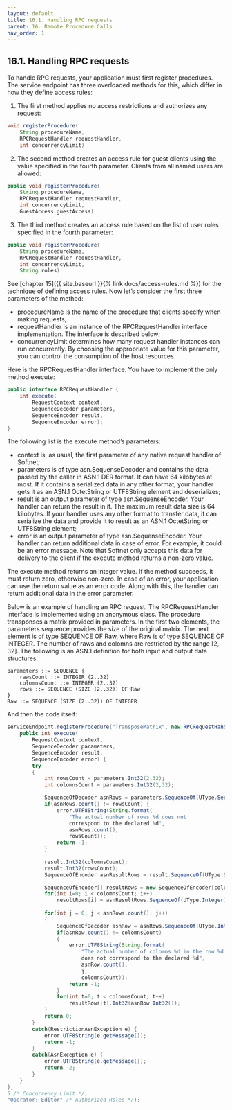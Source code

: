 ```yaml
---
layout: default
title: 16.1. Handling RPC requests
parent: 16. Remote Procedure Calls
nav_order: 1
---
```


## 16.1. Handling RPC requests

To handle RPC requests, your application must first register procedures. The service endpoint has three overloaded methods for this, which differ in how they define access rules:  

1) The first method applies no access restrictions and authorizes any request:
```java
void registerProcedure(
    String procedureName,
    RPCRequestHandler requestHandler,
    int concurrencyLimit)
```

2) The second method creates an access rule for guest clients using the value specified in the fourth parameter. Clients from all named users are allowed:
```java
public void registerProcedure(
    String procedureName,
    RPCRequestHandler requestHandler,
    int concurrencyLimit,
    GuestAccess guestAccess)
```

3) The third method creates an access rule based on the list of user roles specified in the fourth parameter:
```java
public void registerProcedure(
    String procedureName,
    RPCRequestHandler requestHandler,
    int concurrencyLimit,
    String roles)
```

See [chapter 15]({{ site.baseurl }}{% link docs/access-rules.md %}) for the technique of defining access rules. Now let’s consider the first three parameters of the method:
*	<span class="param">procedureName</span> is the name of the procedure that clients specify when making requests;
*	<span class="param">requestHandler</span> is an instance of the <span class="datatype">RPCRequestHandler</span> interface implementation. The interface is described below;
*	<span class="param">concurrencyLimit</span> determines how many request handler instances can run concurrently. By choosing the appropriate value for this parameter, you can control the consumption of the host resources.  

Here is the <span class="datatype">RPCRequestHandler</span> interface. You have to implement the only method <span class="method">execute</span>:
```java
public interface RPCRequestHandler {
    int execute(
        RequestContext context,
        SequenceDecoder parameters,
        SequenceEncoder result,
        SequenceEncoder error);
}
```
The following list is the execute method’s parameters:
*	<span class="param">context</span> is, as usual, the first parameter of any native request handler of Softnet;
*	<span class="param">parameters</span> is of type <span class="datatype">asn.SequenseDecoder</span> and contains the data passed by the caller in ASN.1 DER format. It can have 64 kilobytes at most. If it contains a serialized data in any other format, your handler gets it as an ASN.1 OctetString or UTF8String element and deserializes;
*	<span class="param">result</span> is an output parameter of type <span class="datatype">asn.SequenseEncoder</span>. Your handler can return the result in it. The maximum result data size is 64 kilobytes. If your handler uses any other format to transfer data, it can serialize the data and provide it to <span class="param">result</span> as an ASN.1 OctetString or UTF8String element;
*	<span class="param">error</span> is an output parameter of type <span class="datatype">asn.SequenseEncoder</span>. Your handler can return additional data in case of error. For example, it could be an error message. Note that Softnet only accepts this data for delivery to the client if the execute method returns a non-zero value.  

The <span class="method">execute</span> method returns an integer value. If the method succeeds, it must return zero, otherwise non-zero. In case of an error, your application can use the return value as an error code. Along with this, the handler can return additional data in the error parameter.  

Below is an example of handling an RPC request. The <span class="datatype">RPCRequestHandler</span> interface is implemented using an anonymous class. The procedure transponses a matrix provided in <span class="param">parameters</span>. In the first two elements, the <span class="param">parameters</span> sequence provides the size of the original matrix. The next element is of type SEQUENCE OF Raw, where Raw is of type SEQUENCE OF INTEGER. The number of raws and colomns are restricted by the range [2, 32]. The following is an ASN.1 definition for both input and output data structures:
```
parameters ::= SEQUENCE {
	rawsCount ::= INTEGER (2..32)
	colomnsCount ::= INTEGER (2..32)
	rows ::= SEQUENCE (SIZE (2..32)) OF Raw
}
Raw ::= SEQUENCE (SIZE (2..32)) OF INTEGER
```

And then the code itself:
```java
serviceEndpoint.registerProcedure("TransposeMatrix", new RPCRequestHandler() {				
    public int execute(
        RequestContext context,
        SequenceDecoder parameters,
        SequenceEncoder result,
        SequenceEncoder error) {
        try 
        {
            int rowsCount = parameters.Int32(2,32);
            int colomnsCount = parameters.Int32(2,32);

            SequenceOfDecoder asnRows = parameters.SequenceOf(UType.Sequence);
            if(asnRows.count() != rowsCount) {
                error.UTF8String(String.format(
                    "The actual number of rows %d does not
                    correspond to the declared %d", 			
                    asnRows.count(),
                    rowsCount));
                return -1;
            }
						
            result.Int32(colomnsCount);
            result.Int32(rowsCount);						
            SequenceOfEncoder asnResultRows = result.SequenceOf(UType.Sequence);

            SequenceOfEncoder[] resultRows = new SequenceOfEncoder[colomnsCount];	
            for(int i=0; i < colomnsCount; i++)
                resultRows[i] = asnResultRows.SequenceOf(UType.Integer);
	
            for(int j = 0; j < asnRows.count(); j++) 
            {							
                SequenceOfDecoder asnRow = asnRows.SequenceOf(UType.Integer);
                if(asnRow.count() != colomnsCount) 
                {
                    error.UTF8String(String.format(
                        "The actual number of colomns %d in the row %d 
                        does not correspond to the declared %d",
                        asnRow.count(),
                        j,
                        colomnsCount));
                    return -1;
                }                
                for(int t=0; t < colomnsCount; t++)
                    resultRows[t].Int32(asnRow.Int32());
            }					
            return 0;
        }
        catch(RestrictionAsnException e) {
            error.UTF8String(e.getMessage());
            return -1;						
        }
        catch(AsnException e) {
            error.UTF8String(e.getMessage());
            return -2;						
        }
    }
},
5 /* Concurrency Limit */,
"Operator; Editor" /* Authorized Roles */);
```